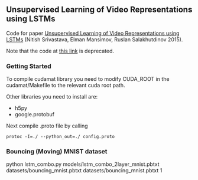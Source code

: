 ## Unsupervised Learning of Video Representations using LSTMs

Code for paper [Unsupervised Learning of Video Representations using LSTMs](http://arxiv.org/abs/1502.04681) (Nitish Srivastava, Elman Mansimov, Ruslan Salakhutdinov 2015).

Note that the code at [this link](http://www.cs.toronto.edu/~nitish/unsupervised_video/) is deprecated.

### Getting Started

To compile cudamat library you need to modify CUDA_ROOT in the cudamat/Makefile to the relevant cuda root path.

Other libraries you need to install are:

* h5py
* google.protobuf

Next compile .proto file by calling
```
protoc -I=./ --python_out=./ config.proto
```

### Bouncing (Moving) MNIST dataset
python lstm_combo.py models/lstm_combo_2layer_mnist.pbtxt datasets/bouncing_mnist.pbtxt datasets/bouncing_mnist.pbtxt 1